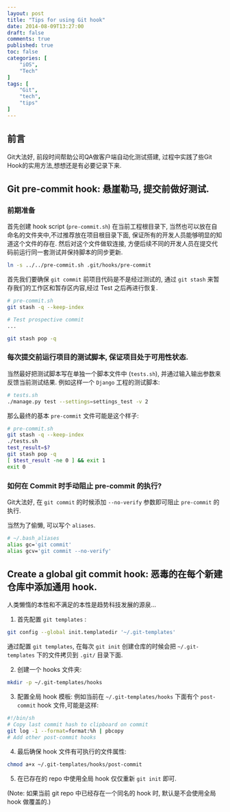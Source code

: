 ```yaml
---
layout: post
title: "Tips for using Git hook"
date: 2014-08-09T13:27:00
draft: false
comments: true
published: true
toc: false
categories: [
    "iOS",
    "Tech"
]
tags: [
    "Git",
    "tech",
    "tips"
]
---
```


## 前言


Git大法好, 前段时间帮助公司QA做客户端自动化测试搭建, 过程中实践了些Git Hook的实用方法,想想还是有必要记录下来.

<!-- more -->

## **Git pre-commit hook**: 悬崖勒马, 提交前做好测试.

### 前期准备

首先创建 hook script (`pre-commit.sh`) 在当前工程根目录下, 当然也可以放在自命名的文件夹中,不过推荐放在项目根目录下面, 保证所有的开发人员能够明显的知道这个文件的存在.
然后对这个文件做软连接, 方便后续不同的开发人员在提交代码前运行同一套测试并保持脚本的同步更新.

``` bash
ln -s ../../pre-commit.sh .git/hooks/pre-commit
```

首先我们要确保 `git commit` 前项目代码是不是经过测试的, 通过 `git stash` 来暂存我们的工作区和暂存区内容,经过 Test 之后再进行恢复.

``` bash
# pre-commit.sh
git stash -q --keep-index

# Test prospective commit
...

git stash pop -q
```

### 每次提交前运行项目的测试脚本, 保证项目处于可用性状态.

当然最好把测试脚本写在单独一个脚本文件中 (`tests.sh`), 并通过输入输出参数来反馈当前测试结果. 例如这样一个 `Django` 工程的测试脚本:


``` bash
# tests.sh
./manage.py test --settings=settings_test -v 2
```

那么最终的基本 `pre-commit` 文件可能是这个样子:


``` bash
# pre-commit.sh
git stash -q --keep-index
./tests.sh
test_result=$?
git stash pop -q
[ $test_result -ne 0 ] && exit 1
exit 0
```

### 如何在 Commit 时手动阻止 pre-commit 的执行?

Git大法好, 在 `git commit` 的时候添加 `--no-verify` 参数即可阻止 `pre-commit` 的执行.

当然为了偷懒, 可以写个 `aliases`.


``` bash
# ~/.bash_aliases
alias gc='git commit'
alias gcv='git commit --no-verify'
```

## **Create a global git commit hook**: 恶毒的在每个新建仓库中添加通用 hook.

人类懒惰的本性和不满足的本性是趋势科技发展的源泉...

1. 首先配置 `git templates` :

``` bash
git config --global init.templatedir '~/.git-templates'
```

通过配置 `git templates`, 在每次 `git init` 创建仓库的时候会把 `~/.git-templates` 下的文件拷贝到 `.git/` 目录下面.

2. 创建一个 hooks 文件夹:

``` bash
mkdir -p ~/.git-templates/hooks
```

3. 配置全局 hook 模板:
例如当前在 `~/.git-templates/hooks` 下面有个 `post-commit` hook 文件,可能是这样:

``` bash
#!/bin/sh
# Copy last commit hash to clipboard on commit
git log -1 --format=format:%h | pbcopy
# Add other post-commit hooks
```

4. 最后确保 hook 文件有可执行的文件属性:

``` bash
chmod a+x ~/.git-templates/hooks/post-commit
```

5. 在已存在的 repo 中使用全局 hook 仅仅重新 `git init` 即可.

  (Note: 如果当前 git repo 中已经存在一个同名的 hook 时, 默认是不会使用全局 hook 做覆盖的.)

